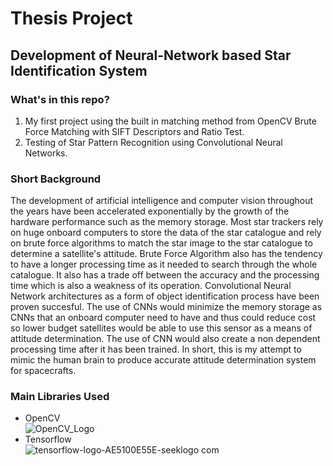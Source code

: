 # Thesis Project
## Development of Neural-Network based Star Identification System

### What's in this repo?
1. My first project using the built in matching method from OpenCV Brute Force Matching with SIFT Descriptors and Ratio Test.
1. Testing of Star Pattern Recognition using Convolutional Neural Networks.

### Short Background
  The development of artificial intelligence and computer vision throughout the years have been accelerated exponentially 
by the growth of the hardware performance such as the memory storage. Most star trackers rely on huge onboard computers to
store the data of the star catalogue and rely on brute force algorithms to match the star image to the star catalogue to determine
a satellite's attitude. Brute Force Algorithm also has the tendency to have a longer processing time as it needed to search through
the whole catalogue. It also has a trade off between the accuracy and the processing time which is also a weakness of its operation.
Convolutional Neural Network architectures as a form of object identification process have been proven succesful.
The use of CNNs would minimize the memory storage as CNNs that an onboard computer need to have and thus could reduce cost so lower budget
satellites would be able to use this sensor as a means of attitude determination. The use of CNN would also create a non dependent processing time
after it has been trained. In short, this is my attempt to mimic the human brain to produce accurate attitude determination system for
spacecrafts.

### Main Libraries Used
* OpenCV <br/>
![OpenCV_Logo](https://user-images.githubusercontent.com/32363208/97399385-a94cdf00-191f-11eb-825c-4be7c90f9b3d.png)
* Tensorflow <br/>
![tensorflow-logo-AE5100E55E-seeklogo com](https://user-images.githubusercontent.com/32363208/97399448-c84b7100-191f-11eb-90ac-902ee352c543.png)
